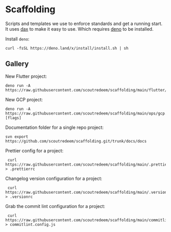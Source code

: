 # Scaffolding

Scripts and templates we use to enforce standards and get a running start. It uses
[dax][1] to make it easy to use. Which requires [deno][2] to be installed.

Install `deno`:

```
curl -fsSL https://deno.land/x/install/install.sh | sh
```

## Gallery

New Flutter project:

```
deno run -A https://raw.githubusercontent.com/scoutredeem/scaffolding/main/flutter/init.js
```

New GCP project:

```
deno run -A https://raw.githubusercontent.com/scoutredeem/scaffolding/main/ops/gcp.js [flags]
```

Documentation folder for a single repo project:

```
svn export https://github.com/scoutredeem/scaffolding.git/trunk/docs/docs
```

Prettier config for a project:

```
 curl https://raw.githubusercontent.com/scoutredeem/scaffolding/main/.prettierrc > .prettierrc
```

Changelog version configuration for a project:

```
 curl https://raw.githubusercontent.com/scoutredeem/scaffolding/main/.versionrc > .versionrc
```

Grab the commit lint configuration for a project:

```
 curl https://raw.githubusercontent.com/scoutredeem/scaffolding/main/commitlint.config.js > commitlint.config.js
```

[1]: https://github.com/dsherret/dax
[2]: https://deno.land/
